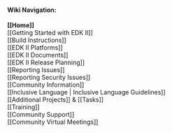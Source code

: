 #### Wiki Navigation:

**[[Home]]**<br/>
[[Getting Started with EDK II]]<br/>
[[Build Instructions]]<br/>
[[EDK II Platforms]]<br/>
[[EDK II Documents]]<br/>
[[EDK II Release Planning]]<br/>
[[Reporting Issues]]<br />
[[Reporting Security Issues]]<br />
[[Community Information]]<br/>
[[Inclusive Language | Inclusive Language Guidelines]]<br/>
[[Additional Projects]] & [[Tasks]]<br/>
[[Training]]<br/>
[[Community Support]]<br/>
[[Community Virtual Meetings]]<br/>